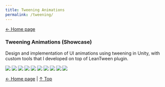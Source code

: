 ```yaml
---
title: Tweening Animations
permalink: /tweening/
---
```


[← Home page](https://daltonmachado.github.io/)

### Tweening Animations (Showcase)

Design and implementation of UI animations using tweening in Unity, with custom tools that I developed on top of LeanTween plugin.

![](https://github.com/daltonmachado/daltonmachado.github.io/raw/main/images/tweening/safra.gif)
![](https://github.com/daltonmachado/daltonmachado.github.io/raw/main/images/tweening/wizard.gif)
![](https://github.com/daltonmachado/daltonmachado.github.io/raw/main/images/tweening/cts500.gif)
![](https://github.com/daltonmachado/daltonmachado.github.io/raw/main/images/space-words/sw_title3.gif)
![](https://github.com/daltonmachado/daltonmachado.github.io/raw/main/images/space-words/sw_hud.gif)
![](https://github.com/daltonmachado/daltonmachado.github.io/raw/main/images/memory-game/mg_title.gif)
![](https://github.com/daltonmachado/daltonmachado.github.io/raw/main/images/memory-game/mg_tutorial.gif)
![](https://github.com/daltonmachado/daltonmachado.github.io/raw/main/images/memory-game/mg_difficult.gif)
![](https://github.com/daltonmachado/daltonmachado.github.io/raw/main/images/memory-game/mg_gameover.gif)
![](https://github.com/daltonmachado/daltonmachado.github.io/raw/main/images/memory-game/mg_exit.gif)

[← Home page](https://daltonmachado.github.io/) | [↑ Top](#)